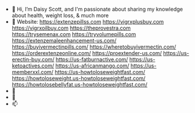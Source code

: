 - 👋 Hi, I’m Daisy Scott, and I'm passionate about sharing my knowledge about health, weight loss, & much more
- 👀 Website:
https://extenzepillss.com
https://vigrxplusbuy.com
https://vigrxoilbuy.com
https://theprovestra.com
https://trysemenax.com
https://tryvolumepills.com
https://extenzemaleenhancement-us.com/
https://buyivermectinpills.com/
https://wheretobuyivermectin.com/
https://orderextenzeonline.com/
https://proextender-us.com/
https://us-erectin-buy.com/
https://us-fatburnactive.com/
https://us-ketoactives.com/
https://us-africanmango.com/
https://us-memberxxl.com/
https://us-howtoloseweightfast.com/
https://howtoloseweight.us-howtoloseweightfast.com/
https://howtolosebellyfat.us-howtoloseweightfast.com/
- 🌱 
- 💞️ 
- 📫 


